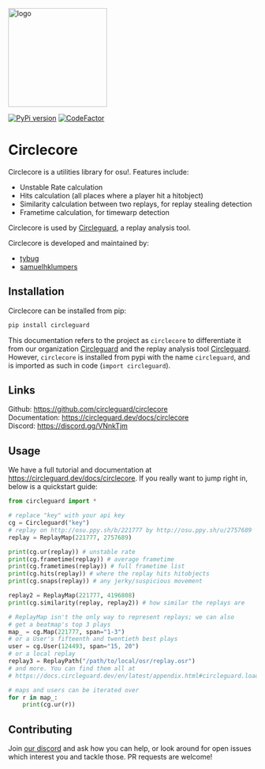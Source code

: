 <img src="readme_resources/logo.png" alt="logo" width="200" height="200"/>

[![PyPi version](https://badge.fury.io/py/circleguard.svg)](https://pypi.org/project/circleguard/)
[![CodeFactor](https://www.codefactor.io/repository/github/circleguard/circlecore/badge)](https://www.codefactor.io/repository/github/circleguard/circlecore)

# Circlecore

Circlecore is a utilities library for osu!. Features include:

* Unstable Rate calculation
* Hits calculation (all places where a player hit a hitobject)
* Similarity calculation between two replays, for replay stealing detection
* Frametime calculation, for timewarp detection

Circlecore is used by [Circleguard](https://github.com/circleguard/circleguard), a replay analysis tool.

Circlecore is developed and maintained by:

* [tybug](https://github.com/tybug)
* [samuelhklumpers](https://github.com/samuelhklumpers)

## Installation

Circlecore can be installed from pip:

```bash
pip install circleguard
```

This documentation refers to the project as `circlecore` to differentiate it from our organization [Circleguard](https://github.com/circleguard) and the replay analysis tool [Circleguard](https://github.com/circleguard/circleguard). However, `circlecore` is installed from pypi with the name `circleguard`, and is imported as such in code (`import circleguard`).

## Links

Github: <https://github.com/circleguard/circlecore> <br/>
Documentation: <https://circleguard.dev/docs/circlecore> <br/>
Discord: <https://discord.gg/VNnkTjm> <br/>

## Usage

We have a full tutorial and documentation at <https://circleguard.dev/docs/circlecore>. If you really want to jump right in, below is a quickstart guide:

```python
from circleguard import *

# replace "key" with your api key
cg = Circleguard("key")
# replay on http://osu.ppy.sh/b/221777 by http://osu.ppy.sh/u/2757689
replay = ReplayMap(221777, 2757689)

print(cg.ur(replay)) # unstable rate
print(cg.frametime(replay)) # average frametime
print(cg.frametimes(replay)) # full frametime list
print(cg.hits(replay)) # where the replay hits hitobjects
print(cg.snaps(replay)) # any jerky/suspicious movement

replay2 = ReplayMap(221777, 4196808)
print(cg.similarity(replay, replay2)) # how similar the replays are

# ReplayMap isn't the only way to represent replays; we can also
# get a beatmap's top 3 plays
map_ = cg.Map(221777, span="1-3")
# or a User's fifteenth and twentieth best plays
user = cg.User(124493, span="15, 20")
# or a local replay
replay3 = ReplayPath("/path/to/local/osr/replay.osr")
# and more. You can find them all at
# https://docs.circleguard.dev/en/latest/appendix.html#circleguard.loadables.Loadable

# maps and users can be iterated over
for r in map_:
    print(cg.ur(r))
```

## Contributing

Join [our discord](https://discord.gg/VNnkTjm) and ask how you can help, or look around for open issues which interest you and tackle those. PR requests are welcome!
